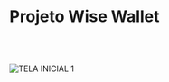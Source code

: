 <h1>Projeto Wise Wallet</h1>
<br><br>


![TELA INICIAL 1](https://github.com/user-attachments/assets/80174107-2f4e-41d8-8f6b-a2b4d80f0156)
